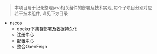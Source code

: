 
> 本项目用于记录整理java相关组件的部署及技术实现, 每个子项目分别对应若干技术组件, 详见下方目录

+ nacos
  + docker下集群部署及数据持久化 
  + 注册中心
  + 配置中心
  + 整合OpenFeign












